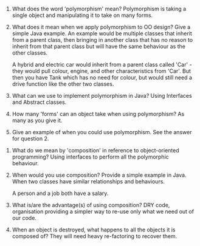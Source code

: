 
<!-- Polymorphism -->
1. What does the word 'polymorphism' mean?
    Polymorphism is taking a single object and manipulating it to
    take on many forms.

2. What does it mean when we apply polymorphism to OO design? Give a simple Java example.
    An example would be multiple classes that inherit from a parent class, then
    bringing in another class that has no reason to inherit from that parent class but
    will have the same behaviour as the other classes.

    A hybrid and electric car would inherit from a parent class called 'Car' -
    they would pull colour, engine, and other characteristics from 'Car'. But then
    you have Tank which has no need for colour, but would still need a drive function
    like the other two classes.

3. What can we use to implement polymorphism in Java?
    Using Interfaces and Abstract classes.

4. How many 'forms' can an object take when using polymorphism?
    As many as you give it.

5. Give an example of when you could use polymorphism.
    See the answer for question 2.


<!-- Composition -->
1. What do we mean by 'composition' in reference to object-oriented programming?
    Using interfaces to perform all the polymorphic behaviour.

2. When would you use composition? Provide a simple example in Java.
    When two classes have similar relationships and behaviours.

    A person and a job both have a salary.

3. What is/are the advantage(s) of using composition?
    DRY code, organisation providing a simpler way to re-use only what we need
    out of our code.

5. When an object is destroyed, what happens to all the objects it is composed of?
    They will need heavy re-factoring to recover them.
